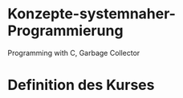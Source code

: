 # Konzepte-systemnaher-Programmierung
Programming with C, Garbage Collector

# Definition des Kurses
